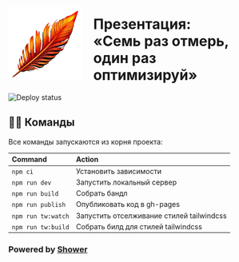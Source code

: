 <img style="margin: 20px 20px 0 0; float: left;" src="./themes/tw/images/logo.png" width="150" height="150" alt="Логотип">


# Презентация:<br>«Семь раз отмерь,<br>один раз оптимизируй»

![Deploy status](https://github.com/d-rusakov-wp/perf/actions/workflows/deploy.yml/badge.svg?branch=main&event=push)


## 🐱‍💻 Команды

Все команды запускаются из корня проекта:

| Command            | Action                                    |
|:-------------------|:------------------------------------------|
| `npm ci`           | Установить зависимости                    |
| `npm run dev`      | Запустить локальный сервер                |
| `npm run build`    | Собрать бандл                             |
| `npm run publish`  | Опубликовать код в gh-pages               |
| `npm run tw:watch` | Запустить отселживание стилей tailwindcss |
| `npm run tw:build` | Собрать билд для стилей tailwindcss       |


### Powered by [Shower](https://github.com/shower/shower)
